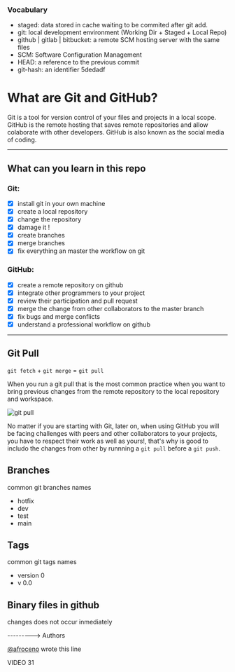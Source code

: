 ### Vocabulary
* staged: data stored in cache waiting to be commited after git add.
* git: local development environment (Working Dir + Staged + Local Repo)
* github | gitlab | bitbucket: a remote SCM hosting server with the same files
* SCM:  Software Configuration Management
* HEAD: a reference to the previous commit
* git-hash: an identifier 5dedadf

# What are Git and GitHub?
Git is a tool for version control of your files and projects in a local scope. GitHub is the remote hosting that saves remote repositories and allow colaborate with other developers. GitHub is also known as the social media of coding.
___
## What can you learn in this repo
### Git:
* [x] install git in your own machine
* [x] create a local repository
* [x] change the repository
* [x] damage it !
* [x] create branches
* [x] merge branches
* [x] fix everything an master the workflow on git
### GitHub:

* [x] create a remote repository on github
* [x] integrate other programmers to your project
* [x] review their participation and pull request
* [x] merge the change from other collaborators to the master branch
* [x] fix bugs and merge conflicts
* [x] understand a professional workflow on github
___
## Git Pull
`git fetch` + `git merge` = `git pull`

When you run a git pull that is the most common practice when you want to bring previous changes from the remote repository to the local repository and workspace.

![git pull](https://i1.wp.com/kheri.net/wp-content/uploads/2020/11/image.png?fit=650%2C279&ssl=1)

No matter if you are starting with Git, later on, when using GitHub you will be facing challenges with peers and other collaborators to your projects, you have to respect their work as well as yours!, that's why is good to includo the changes from other by runnning a `git pull` before a `git push`.

## Branches
common git branches names
* hotfix
* dev
* test
* main

## Tags
common git tags names
* version 0
* v 0.0

## Binary files in github
changes does not occur inmediately

---------> Authors

[@afroceno](https://github.com/afroceno) wrote this line

VIDEO 31
